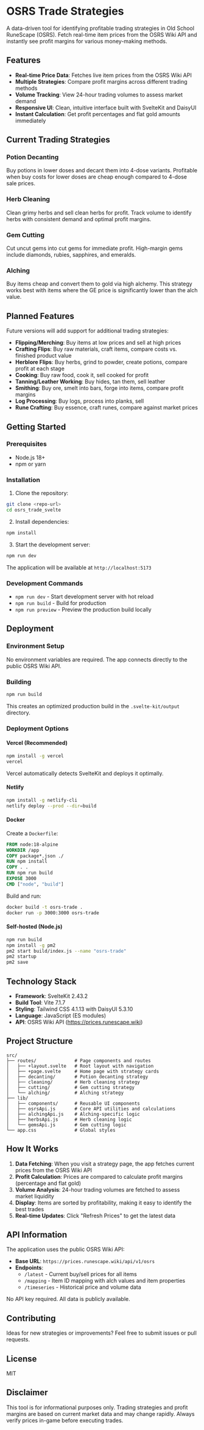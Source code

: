 # OSRS Trade Strategies

A data-driven tool for identifying profitable trading strategies in Old School RuneScape (OSRS). Fetch real-time item prices from the OSRS Wiki API and instantly see profit margins for various money-making methods.

## Features

- **Real-time Price Data**: Fetches live item prices from the OSRS Wiki API
- **Multiple Strategies**: Compare profit margins across different trading methods
- **Volume Tracking**: View 24-hour trading volumes to assess market demand
- **Responsive UI**: Clean, intuitive interface built with SvelteKit and DaisyUI
- **Instant Calculation**: Get profit percentages and flat gold amounts immediately

## Current Trading Strategies

### Potion Decanting
Buy potions in lower doses and decant them into 4-dose variants. Profitable when buy costs for lower doses are cheap enough compared to 4-dose sale prices.

### Herb Cleaning
Clean grimy herbs and sell clean herbs for profit. Track volume to identify herbs with consistent demand and optimal profit margins.

### Gem Cutting
Cut uncut gems into cut gems for immediate profit. High-margin gems include diamonds, rubies, sapphires, and emeralds.

### Alching
Buy items cheap and convert them to gold via high alchemy. This strategy works best with items where the GE price is significantly lower than the alch value.

## Planned Features

Future versions will add support for additional trading strategies:

- **Flipping/Merching**: Buy items at low prices and sell at high prices
- **Crafting Flips**: Buy raw materials, craft items, compare costs vs. finished product value
- **Herblore Flips**: Buy herbs, grind to powder, create potions, compare profit at each stage
- **Cooking**: Buy raw food, cook it, sell cooked for profit
- **Tanning/Leather Working**: Buy hides, tan them, sell leather
- **Smithing**: Buy ore, smelt into bars, forge into items, compare profit margins
- **Log Processing**: Buy logs, process into planks, sell
- **Rune Crafting**: Buy essence, craft runes, compare against market prices

## Getting Started

### Prerequisites
- Node.js 18+
- npm or yarn

### Installation

1. Clone the repository:
```bash
git clone <repo-url>
cd osrs_trade_svelte
```

2. Install dependencies:
```bash
npm install
```

3. Start the development server:
```bash
npm run dev
```

The application will be available at `http://localhost:5173`

### Development Commands

- `npm run dev` - Start development server with hot reload
- `npm run build` - Build for production
- `npm run preview` - Preview the production build locally

## Deployment

### Environment Setup
No environment variables are required. The app connects directly to the public OSRS Wiki API.

### Building
```bash
npm run build
```

This creates an optimized production build in the `.svelte-kit/output` directory.

### Deployment Options

#### Vercel (Recommended)
```bash
npm install -g vercel
vercel
```
Vercel automatically detects SvelteKit and deploys it optimally.

#### Netlify
```bash
npm install -g netlify-cli
netlify deploy --prod --dir=build
```

#### Docker
Create a `Dockerfile`:
```dockerfile
FROM node:18-alpine
WORKDIR /app
COPY package*.json ./
RUN npm install
COPY . .
RUN npm run build
EXPOSE 3000
CMD ["node", "build"]
```

Build and run:
```bash
docker build -t osrs-trade .
docker run -p 3000:3000 osrs-trade
```

#### Self-hosted (Node.js)
```bash
npm run build
npm install -g pm2
pm2 start build/index.js --name "osrs-trade"
pm2 startup
pm2 save
```

## Technology Stack

- **Framework**: SvelteKit 2.43.2
- **Build Tool**: Vite 7.1.7
- **Styling**: Tailwind CSS 4.1.13 with DaisyUI 5.3.10
- **Language**: JavaScript (ES modules)
- **API**: OSRS Wiki API (https://prices.runescape.wiki)

## Project Structure

```
src/
├── routes/              # Page components and routes
│   ├── +layout.svelte   # Root layout with navigation
│   ├── +page.svelte     # Home page with strategy cards
│   ├── decanting/       # Potion decanting strategy
│   ├── cleaning/        # Herb cleaning strategy
│   ├── cutting/         # Gem cutting strategy
│   └── alching/         # Alching strategy
├── lib/
│   ├── components/      # Reusable UI components
│   ├── osrsApi.js       # Core API utilities and calculations
│   ├── alchingApi.js    # Alching-specific logic
│   ├── herbsApi.js      # Herb cleaning logic
│   └── gemsApi.js       # Gem cutting logic
└── app.css              # Global styles
```

## How It Works

1. **Data Fetching**: When you visit a strategy page, the app fetches current prices from the OSRS Wiki API
2. **Profit Calculation**: Prices are compared to calculate profit margins (percentage and flat gold)
3. **Volume Analysis**: 24-hour trading volumes are fetched to assess market liquidity
4. **Display**: Items are sorted by profitability, making it easy to identify the best trades
5. **Real-time Updates**: Click "Refresh Prices" to get the latest data

## API Information

The application uses the public OSRS Wiki API:
- **Base URL**: `https://prices.runescape.wiki/api/v1/osrs`
- **Endpoints**:
  - `/latest` - Current buy/sell prices for all items
  - `/mapping` - Item ID mapping with alch values and item properties
  - `/timeseries` - Historical price and volume data

No API key required. All data is publicly available.

## Contributing

Ideas for new strategies or improvements? Feel free to submit issues or pull requests.

## License

MIT

## Disclaimer

This tool is for informational purposes only. Trading strategies and profit margins are based on current market data and may change rapidly. Always verify prices in-game before executing trades.

